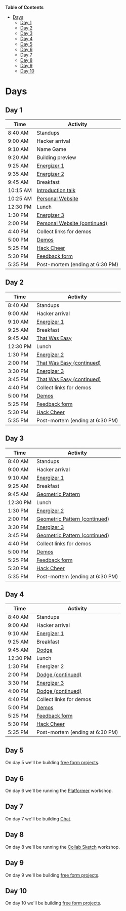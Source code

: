 <!-- markdown-toc start - Don't edit this section. Run M-x markdown-toc-generate-toc again -->
**Table of Contents**

- [Days](#days)
  - [Day 1](#day-1)
  - [Day 2](#day-2)
  - [Day 3](#day-3)
  - [Day 4](#day-4)
  - [Day 5](#day-5)
  - [Day 6](#day-6)
  - [Day 7](#day-7)
  - [Day 8](#day-8)
  - [Day 9](#day-9)
  - [Day 10](#day-10)

<!-- markdown-toc end -->

# Days

## Day 1

| Time     | Activity                                                      |
| -------- | ------------------------------------------------------------- |
| 8:40 AM  | Standups                                                      |
| 9:00 AM  | Hacker arrival                                                |
| 9:10 AM  | Name Game                                                     | 
| 9:20 AM  | Building preview                                              |
| 9:25 AM  | [Energizer 1](../ACTIVITIES.md#i-love-my-neighbor-who)        |
| 9:35 AM  | [Energizer 2](../ACTIVITIES.md#human-pictionary)              |
| 9:45 AM  | Breakfast                                                     |
| 10:15 AM | [Introduction talk](../ACTIVITIES.md#introduction-talk)       |
| 10:25 AM | [Personal Website][personal_website]                          |
| 12:30 PM | Lunch                                                         |
| 1:30 PM  | [Energizer 3](../ACTIVITIES.md#evolution-rock-paper-scissors) |
| 2:00 PM  | [Personal Website (continued)][personal_website]              |
| 4:40 PM  | Collect links for demos                                       |
| 5:00 PM  | [Demos](../ACTIVITIES.md#demos)                               |
| 5:25 PM  | [Hack Cheer](../ACTIVITIES.md#hack-cheer)                     |
| 5:30 PM  | [Feedback form](../ACTIVITIES.md#feedback-forms)              |
| 5:35 PM  | Post-mortem (ending at 6:30 PM)                               |

## Day 2

| Time     | Activity                                                      |
| -------- | ------------------------------------------------------------- |
| 8:40 AM  | Standups                                                      |
| 9:00 AM  | Hacker arrival                                                |
| 9:10 AM  | [Energizer 1](../ACTIVITIES.md#two-truths-and-a-lie)          |
| 9:25 AM  | Breakfast                                                     |
| 9:45 AM  | [That Was Easy][that_was_easy]                                |
| 12:30 PM | Lunch                                                         |
| 1:30 PM  | [Energizer 2](../ACTIVITIES.md#evolution-rock-paper-scissors) |
| 2:00 PM  | [That Was Easy (continued)][that_was_easy]                    |
| 3:30 PM  | [Energizer 3](../ACTIVITIES.md#walking)                       |
| 3:45 PM  | [That Was Easy (continued)][that_was_easy]                    |
| 4:40 PM  | Collect links for demos                                       |
| 5:00 PM  | [Demos](../ACTIVITIES.md#demos)                               |
| 5:25 PM  | [Feedback form](../ACTIVITIES.md#feedback-forms)              |
| 5:30 PM  | [Hack Cheer](../ACTIVITIES.md#hack-cheer)                     |
| 5:35 PM  | Post-mortem (ending at 6:30 PM)                               |

## Day 3

| Time     | Activity                                           |
| -------- | -------------------------------------------------- |
| 8:40 AM  | Standups                                           |
| 9:00 AM  | Hacker arrival                                     |
| 9:10 AM  | [Energizer 1](../ACTIVITIES.md#presidents)         |
| 9:25 AM  | Breakfast                                          |
| 9:45 AM  | [Geometric Pattern][geometric_pattern]             |
| 12:30 PM | Lunch                                              |
| 1:30 PM  | [Energizer 2](../ACTIVITIES.md#bs)                 |
| 2:00 PM  | [Geometric Pattern (continued)][geometric_pattern] |
| 3:30 PM  | [Energizer 3](../ACTIVITIES.md#walking)            |
| 3:45 PM  | [Geometric Pattern (continued)][geometric_pattern] |
| 4:40 PM  | Collect links for demos                            |
| 5:00 PM  | [Demos](../ACTIVITIES.md#demos)                    |
| 5:25 PM  | [Feedback form](../ACTIVITIES.md#feedback-forms)   |
| 5:30 PM  | [Hack Cheer](../ACTIVITIES.md#hack-cheer)          |
| 5:35 PM  | Post-mortem (ending at 6:30 PM)                    |

## Day 4

| Time     | Activity                                        |
| -------- | ------------------------------------------------|
| 8:40 AM  | Standups                                        |
| 9:00 AM  | Hacker arrival                                  |
| 9:10 AM  | [Energizer 1](#../ACTIVITES.md#post-it-charades)|
| 9:25 AM  | Breakfast                                       |
| 9:45 AM  | [Dodge][dodge]                                  |
| 12:30 PM | Lunch                                           |
| 1:30 PM  | Energizer 2                                     |
| 2:00 PM  | [Dodge (continued)][dodge]                      |
| 3:30 PM  | [Energizer 3](../ACTIVITIES.md#walking)         |
| 4:00 PM  | [Dodge (continued)][dodge]                      |
| 4:40 PM  | Collect links for demos                         |
| 5:00 PM  | [Demos](../ACTIVITIES.md#demos)                 |
| 5:25 PM  | [Feedback form](../ACTIVITIES.md#feedback-forms)|
| 5:30 PM  | [Hack Cheer](../ACTIVITIES.md#hack-cheer)       |
| 5:35 PM  | Post-mortem (ending at 6:30 PM)                 |

## Day 5

On day 5 we'll be building [free form projects][free_form_projects].

## Day 6

On day 6 we'll be running the [Platformer][platformer] workshop.

## Day 7

On day 7 we'll be building [Chat][chat].

## Day 8

On day 8 we'll be running the [Collab Sketch][collab_sketch] workshop.

## Day 9

On day 9 we'll be building [free form projects][free_form_projects].

## Day 10

On day 10 we'll be building [free form projects][free_form_projects].

[personal_website]: https://workshops.hackclub.com/personal_website
[that_was_easy]: https://workshops.hackclub.com/that_was_easy
[geometric_pattern]: https://workshops.hackclub.com/geometric_pattern
[dodge]: https://workshops.hackclub.com/dodge
[platformer]: https://workshops.hackclub.com/platformer
[chat]: https://workshops.hackclub.com/chat
[collab_sketch]: https://workshops.hackclub.com/collab_sketch
[free_form_projects]: ../ACTIVITIES.md#free-form-projects
